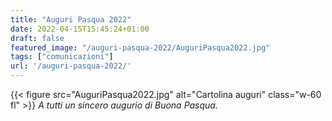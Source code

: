 ```yaml
---
title: "Auguri Pasqua 2022"
date: 2022-04-15T15:45:24+01:00
draft: false
featured_image: "/auguri-pasqua-2022/AuguriPasqua2022.jpg"
tags: ["comunicazioni"]
url: '/auguri-pasqua-2022/'
---
```


{{< figure src="AuguriPasqua2022.jpg" alt="Cartolina auguri" class="w-60 fl" >}}
*A tutti un sincero augurio di Buona Pasqua.*
